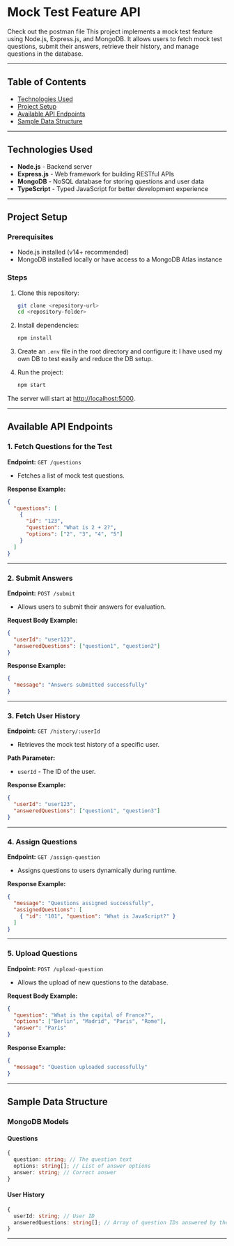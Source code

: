 # Mock Test Feature API

Check out the postman file
This project implements a mock test feature using Node.js, Express.js, and MongoDB. It allows users to fetch mock test questions, submit their answers, retrieve their history, and manage questions in the database.

---

## Table of Contents
- [Technologies Used](#technologies-used)
- [Project Setup](#project-setup)
- [Available API Endpoints](#available-api-endpoints)
- [Sample Data Structure](#sample-data-structure)

---

## Technologies Used
- **Node.js** - Backend server
- **Express.js** - Web framework for building RESTful APIs
- **MongoDB** - NoSQL database for storing questions and user data
- **TypeScript** - Typed JavaScript for better development experience

---

## Project Setup

### Prerequisites
- Node.js installed (v14+ recommended)
- MongoDB installed locally or have access to a MongoDB Atlas instance

### Steps
1. Clone this repository:
   ```bash
   git clone <repository-url>
   cd <repository-folder>
   ```

2. Install dependencies:
   ```bash
   npm install
   ```

3. Create an `.env` file in the root directory and configure it:
   I have used my own DB to test easily and reduce the DB setup.

4. Run the project:
   ```bash
   npm start
   ```

The server will start at [http://localhost:5000](http://localhost:5000).

---

## Available API Endpoints

### 1. Fetch Questions for the Test
**Endpoint:** `GET /questions`

- Fetches a list of mock test questions.

**Response Example:**
```json
{
  "questions": [
    {
      "id": "123",
      "question": "What is 2 + 2?",
      "options": ["2", "3", "4", "5"]
    }
  ]
}
```

---

### 2. Submit Answers
**Endpoint:** `POST /submit`

- Allows users to submit their answers for evaluation.

**Request Body Example:**
```json
{
  "userId": "user123",
  "answeredQuestions": ["question1", "question2"]
}
```

**Response Example:**
```json
{
  "message": "Answers submitted successfully"
}
```

---

### 3. Fetch User History
**Endpoint:** `GET /history/:userId`

- Retrieves the mock test history of a specific user.

**Path Parameter:**
- `userId` - The ID of the user.

**Response Example:**
```json
{
  "userId": "user123",
  "answeredQuestions": ["question1", "question3"]
}
```

---

### 4. Assign Questions
**Endpoint:** `GET /assign-question`

- Assigns questions to users dynamically during runtime.

**Response Example:**
```json
{
  "message": "Questions assigned successfully",
  "assignedQuestions": [
    { "id": "101", "question": "What is JavaScript?" }
  ]
}
```

---

### 5. Upload Questions
**Endpoint:** `POST /upload-question`

- Allows the upload of new questions to the database.

**Request Body Example:**
```json
{
  "question": "What is the capital of France?",
  "options": ["Berlin", "Madrid", "Paris", "Rome"],
  "answer": "Paris"
}
```

**Response Example:**
```json
{
  "message": "Question uploaded successfully"
}
```

---

## Sample Data Structure

### MongoDB Models

#### Questions
```typescript
{
  question: string; // The question text
  options: string[]; // List of answer options
  answer: string; // Correct answer
}
```

#### User History
```typescript
{
  userId: string; // User ID
  answeredQuestions: string[]; // Array of question IDs answered by the user
}
```

---
